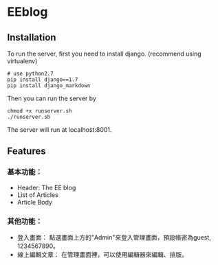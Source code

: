 # EEblog

## Installation

To run the server, first you need to install django. (recommend using virtualenv)

```
# use python2.7
pip install django==1.7
pip install django_markdown
```

Then you can run the server by

```
chmod +x runserver.sh
./runserver.sh
```

The server will run at localhost:8001.

## Features

### 基本功能：
- Header: The EE blog
- List of Articles
- Article Body

### 其他功能：
- 登入畫面： 點選畫面上方的"Admin"來登入管理畫面，預設帳密為guest, 1234567890。
- 線上編輯文章： 在管理畫面裡，可以使用編輯器來編輯、排版。
